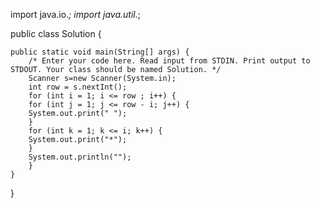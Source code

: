 import java.io.*;
import java.util.*;

public class Solution {

    public static void main(String[] args) {
        /* Enter your code here. Read input from STDIN. Print output to STDOUT. Your class should be named Solution. */
        Scanner s=new Scanner(System.in);
        int row = s.nextInt();
        for (int i = 1; i <= row ; i++) {
        for (int j = 1; j <= row - i; j++) {
        System.out.print(" ");
        }
        for (int k = 1; k <= i; k++) {
        System.out.print("*");
        }
        System.out.println("");
        }
    }
}
